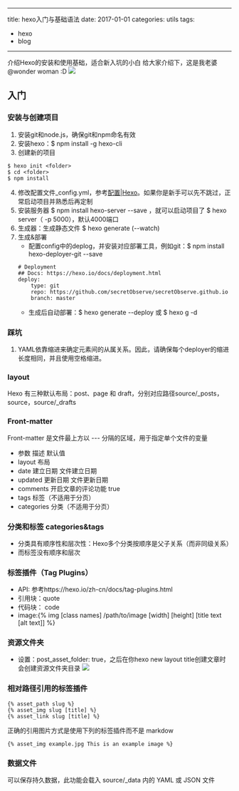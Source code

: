 
---
title: hexo入门与基础语法
date: 2017-01-01
categories: utils
tags: 
- hexo
- blog
---
介绍Hexo的安装和使用基础，适合新入坑的小白
给大家介绍下，这是我老婆@wonder woman :D
![](/images/wonder-woman.jpg)
<!--more-->

## 入门
### 安装与创建项目
1. 安装git和node.js，确保git和npm命名有效
2. 安装hexo：$ npm install -g hexo-cli
3. 创建新的项目
```
$ hexo init <folder>
$ cd <folder>
$ npm install
```
4. 修改配置文件_config.yml，参考[配置|Hexo](https://hexo.io/zh-cn/docs/configuration.html)。如果你是新手可以先不跳过，正常启动项目并熟悉后再定制
5. 安装服务器 $ npm install hexo-server --save ，就可以启动项目了 $ hexo server（ -p 5000），默认4000端口
5. 生成器：生成静态文件 $ hexo generate (--watch)
6. 生成&部署
    - 配置config中的deplog，并安装对应部署工具，例如git：$ npm install hexo-deployer-git --save
    ```
    # Deployment
    ## Docs: https://hexo.io/docs/deployment.html
    deploy:
        type: git
        repo: https://github.com/secretObserve/secretObserve.github.io
        branch: master
    ```
    - 生成后自动部署：$ hexo generate --deploy 或 $ hexo g -d

### 踩坑
1. YAML依靠缩进来确定元素间的从属关系。因此，请确保每个deployer的缩进长度相同，并且使用空格缩进。

### layout
Hexo 有三种默认布局：post、page 和 draft，分别对应路径source/_posts，source，source/_drafts
### Front-matter
Front-matter 是文件最上方以 --- 分隔的区域，用于指定单个文件的变量
- 参数	描述	默认值
- layout	布局
- date	建立日期	文件建立日期
- updated	更新日期	文件更新日期
- comments	开启文章的评论功能	true
- tags	标签（不适用于分页）
- categories	分类（不适用于分页）

### 分类和标签 categories&tags
- 分类具有顺序性和层次性：Hexo多个分类按顺序是父子关系（而非同级关系）
- 而标签没有顺序和层次

### 标签插件（Tag Plugins）
- API: 参考https://hexo.io/zh-cn/docs/tag-plugins.html
- 引用块：quote
- 代码块： code
- image:{% img [class names] /path/to/image [width] [height] [title text [alt text]] %}

### 资源文件夹
- 设置：post_asset_folder: true，之后在你hexo new layout title创建文章时会创建资源文件夹目录
![](/images/wonder-woman.jpg)
### 相对路径引用的标签插件
```
{% asset_path slug %}
{% asset_img slug [title] %}
{% asset_link slug [title] %}
```
正确的引用图片方式是使用下列的标签插件而不是 markdow
```
{% asset_img example.jpg This is an example image %}
```
### 数据文件
可以保存持久数据，此功能会载入 source/_data 内的 YAML 或 JSON 文件


